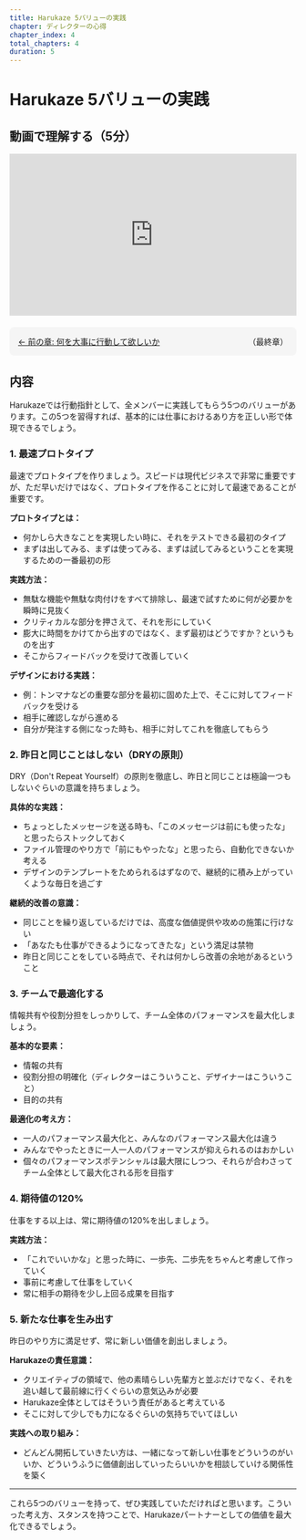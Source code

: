```yaml
---
title: Harukaze 5バリューの実践
chapter: ディレクターの心得
chapter_index: 4
total_chapters: 4
duration: 5
---
```


# Harukaze 5バリューの実践

## 動画で理解する（5分）

<div style="position: relative; padding-bottom: 56.25%; height: 0;"><iframe src="https://www.loom.com/embed/efb704fb5eb74343800982ede78eabc0" frameborder="0" webkitallowfullscreen mozallowfullscreen allowfullscreen style="position: absolute; top: 0; left: 0; width: 100%; height: 100%;"></iframe></div>

<div style="display: flex; justify-content: space-between; margin-top: 20px; margin-bottom: 20px; padding: 15px; background: #f5f5f5; border-radius: 8px;">
  <a href="../03_何を大事に行動して欲しいか.md">← 前の章: 何を大事に行動して欲しいか</a>
  <span>（最終章）</span>
</div>

## 内容

Harukazeでは行動指針として、全メンバーに実践してもらう5つのバリューがあります。この5つを習得すれば、基本的には仕事におけるあり方を正しい形で体現できるでしょう。

### 1. 最速プロトタイプ

最速でプロトタイプを作りましょう。スピードは現代ビジネスで非常に重要ですが、ただ早いだけではなく、プロトタイプを作ることに対して最速であることが重要です。

**プロトタイプとは：**

- 何かしら大きなことを実現したい時に、それをテストできる最初のタイプ
- まずは出してみる、まずは使ってみる、まずは試してみるということを実現するための一番最初の形

**実践方法：**

- 無駄な機能や無駄な肉付けをすべて排除し、最速で試すために何が必要かを瞬時に見抜く
- クリティカルな部分を押さえて、それを形にしていく
- 膨大に時間をかけてから出すのではなく、まず最初はどうですか？というものを出す
- そこからフィードバックを受けて改善していく

**デザインにおける実践：**

- 例：トンマナなどの重要な部分を最初に固めた上で、そこに対してフィードバックを受ける
- 相手に確認しながら進める
- 自分が発注する側になった時も、相手に対してこれを徹底してもらう

### 2. 昨日と同じことはしない（DRYの原則）

DRY（Don't Repeat Yourself）の原則を徹底し、昨日と同じことは極論一つもしないぐらいの意識を持ちましょう。

**具体的な実践：**

- ちょっとしたメッセージを送る時も、「このメッセージは前にも使ったな」と思ったらストックしておく
- ファイル管理のやり方で「前にもやったな」と思ったら、自動化できないか考える
- デザインのテンプレートをためられるはずなので、継続的に積み上がっていくような毎日を過ごす

**継続的改善の意識：**

- 同じことを繰り返しているだけでは、高度な価値提供や攻めの施策に行けない
- 「あなたも仕事ができるようになってきたな」という満足は禁物
- 昨日と同じことをしている時点で、それは何かしら改善の余地があるということ

### 3. チームで最適化する

情報共有や役割分担をしっかりして、チーム全体のパフォーマンスを最大化しましょう。

**基本的な要素：**

- 情報の共有
- 役割分担の明確化（ディレクターはこういうこと、デザイナーはこういうこと）
- 目的の共有

**最適化の考え方：**

- 一人のパフォーマンス最大化と、みんなのパフォーマンス最大化は違う
- みんなでやったときに一人一人のパフォーマンスが抑えられるのはおかしい
- 個々のパフォーマンスポテンシャルは最大限にしつつ、それらが合わさってチーム全体として最大化される形を目指す

### 4. 期待値の120%

仕事をする以上は、常に期待値の120%を出しましょう。

**実践方法：**

- 「これでいいかな」と思った時に、一歩先、二歩先をちゃんと考慮して作っていく
- 事前に考慮して仕事をしていく
- 常に相手の期待を少し上回る成果を目指す

### 5. 新たな仕事を生み出す

昨日のやり方に満足せず、常に新しい価値を創出しましょう。

**Harukazeの責任意識：**

- クリエイティブの領域で、他の素晴らしい先輩方と並ぶだけでなく、それを追い越して最前線に行くぐらいの意気込みが必要
- Harukaze全体としてはそういう責任があると考えている
- そこに対して少しでも力になるぐらいの気持ちでいてほしい

**実践への取り組み：**

- どんどん開拓していきたい方は、一緒になって新しい仕事をどういうのがいいか、どういうふうに価値創出していったらいいかを相談していける関係性を築く

---

これら5つのバリューを持って、ぜひ実践していただければと思います。こういった考え方、スタンスを持つことで、Harukazeパートナーとしての価値を最大化できるでしょう。